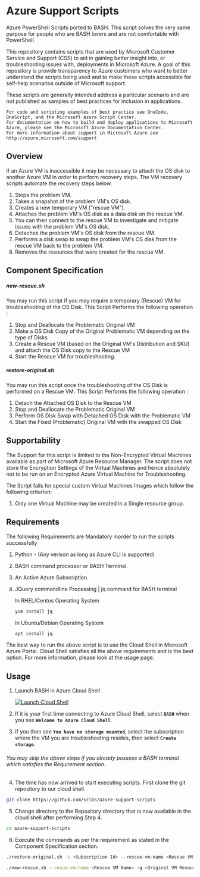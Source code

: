 # Azure Support Scripts
Azure PowerShell Scripts ported to BASH. This script solves the very same purpose for people who are BASH lovers and are not comfortable with PowerShell.

This repository contains scripts that are used by Microsoft Customer Service and Support (CSS) to aid in gaining better insight into, or troubleshooting issues with, deployments in Microsoft Azure. A goal of this repository is provide transparency to Azure customers who want to better understand the scripts being used and to make these scripts accessible for self-help scenarios outside of Microsoft support.

These scripts are generally intended address a particular scenario and are not published as samples of best practices for inclusion in applications.

    For code and scripting examples of best practice see OneCode, OneScript, and the Microsoft Azure Script Center.
    For documentation on how to build and deploy applications to Microsoft Azure, please see the Microsoft Azure Documentation Center.
    For more information about support in Microsoft Azure see http://azure.microsoft.com/support

## Overview
If an Azure VM is inaccessible it may be necessary to attach the OS disk to another Azure VM in order to perform recovery steps. The VM recovery scripts automate the recovery steps below.

1. Stops the problem VM.
2. Takes a snapshot of the problem VM's OS disk.
3. Creates a new temporary VM ("rescue VM"). 
4. Attaches the problem VM's OS disk as a data disk on the rescue VM.
5. You can then connect to the rescue VM to investigate and mitigate issues with the problem VM's OS disk.
6. Detaches the problem VM's OS disk from the rescue VM.
7. Performs a disk swap to swap the problem VM's OS disk from the rescue VM back to the problem VM.
8. Removes the resources that were created for the rescue VM.

## Component Specification
##### new-rescue.sh
You may run this script if you may require a temporary (Rescue) VM for troubleshooting of the OS Disk.
This Script Performs the following operation :
1. Stop and Deallocate the Problematic Original VM
2. Make a OS Disk Copy of the Original Problematic VM depending on the type of Disks
3. Create a Rescue VM (based on the Original VM's Distribution and SKU) and attach the OS Disk copy to the Rescue VM
4. Start the Rescue VM for troubleshooting.

##### restore-original.sh
You may run this script once the troubleshooting of the OS Disk is performed on a Rescue VM.
This Script Performs the following operation :
1. Detach the Attached OS Disk to the Rescue VM
2. Stop and Deallocate the Problematic Original VM
3. Perform OS Disk Swap with Detached OS Disk with the Problematic VM
4. Start the Fixed (Problematic) Original VM with the swapped OS Disk

## Supportability
The Support for this script is limited to the Non-Encrypted Virtual Machines available as part of Microsoft Azure Resource Manager.
The script does not store the Encryption Settings of the Virtual Machines and hence absolutely not to be run on an Encrypted Azure Virtual Machine for Troubleshooting.

The Script fails for special custom Virtual Machines Images which follow the following criterion:
1. Only one Virtual Machine may be created in a Single resource group.

## Requirements
The following Requirements are Mandatory inorder to run the scripts successfully
1. Python - (Any verison as long as Azure CLI is supported)
2. BASH command processor or BASH Terminal.
3. An Active Azure Subscription.
4. JQuery commandline Processing | jq command for BASH terminal

    In RHEL/Centos Operating System
      ``` bash
      yum install jq
      ```
    In Ubuntu/Debian Operating System
    ``` bash
    apt install jq
    ```
 
The best way to run the above script is to use the Cloud Shell in Microsoft Azure Portal. Cloud Shell satisfies all the above requirements and is the best option. For more information, please look at the usage page.

## Usage
1. Launch BASH in Azure Cloud Shell 

   <a href="https://shell.azure.com/" target="_blank"><img border="0" alt="Launch Cloud Shell" src="https://shell.azure.com/images/launchcloudshell@2x.png"></a>

2. If it is your first time connecting to Azure Cloud Shell, select **`BASH`** when you see **`Welcome to Azure Cloud Shell`**. 

3. If you then see **`You have no storage mounted`**, select the subscription where the VM you are troubleshooting resides, then select **`Create storage`**.

###### You may skip the above steps if you already possess a BASH terminal which satisfies the Requirement section.

4. The time has now arrived to start executing scripts. First clone the git repository to our cloud shell.
``` bash
git clone https://github.com/sribs/azure-support-scripts
```

5. Change directory to the Repository directory that is now available in the cloud shell after performing Step 4.
``` bash
cd azure-support-scripts
```

6. Execute the commands as per the requirement as stated in the Component Specification section.
``` bash
./restore-original.sh -s <Subscription Id> --rescue-vm-name <Rescue VM Name> --rescue-resource-group <Rescue VM Resource Group> -g <Original VM's resource group> -n <Original VM Name> --os-disk <FIxed OS Disk now used for OS Disk Swap>
```

``` bash
./new-rescue.sh --recue-vm-name <Rescue VM Name> -g <Original VM Resource Group> -n <Original VM Name> -s <Subscription Id> -u <Admin Username for Rescue VM> -p <Admin Password for Rescue VM>
```
